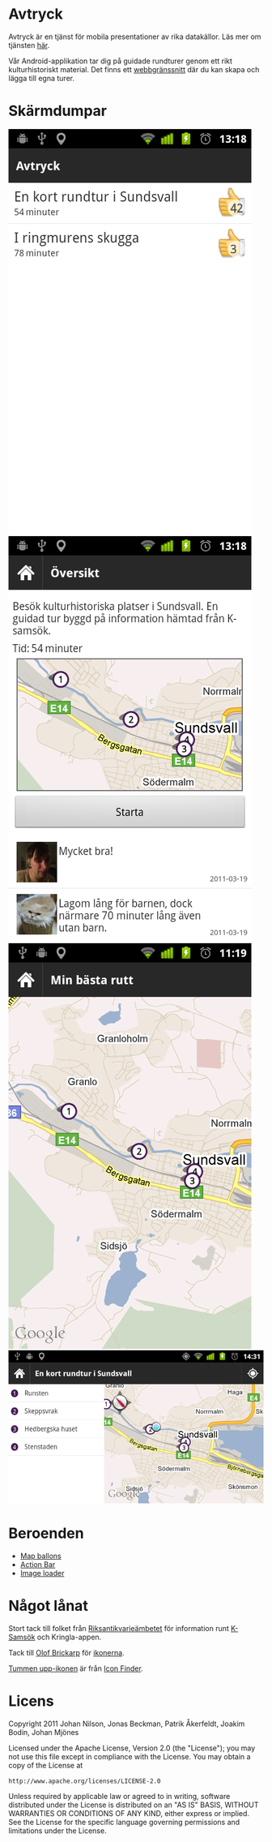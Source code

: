Avtryck
=======

Avtryck är en tjänst för mobila presentationer av rika datakällor. Läs mer om tjänsten [här][aprojectweb]. 

Vår Android-applikation tar dig på guidade rundturer genom ett rikt kulturhistoriskt material.
Det finns ett [webbgränssnitt][aweb] där du kan skapa och lägga till egna turer.

[aweb]: https://github.com/Avtryck/avtryck-web
[aprojectweb]: https://github.com/Avtryck/avtryck-projectweb

Skärmdumpar
===========

![Alt text](https://github.com/Avtryck/avtryck-projectweb/raw/master/appening/captures/7.png "Lista på vandringar")
![Alt text](https://github.com/Avtryck/avtryck-projectweb/raw/master/appening/captures/6.png "Vandringsöversikt")
![Alt text](https://github.com/Avtryck/avtryck-projectweb/raw/master/appening/captures/3.png "Vandringskarta")
![Alt text](https://github.com/Avtryck/avtryck-projectweb/raw/master/appening/captures/8.png "Vandringskarta landskapsläge")


Beroenden
=========
 * [Map ballons][mb]
 * [Action Bar][aab]
 * [Image loader][il]

[mb]: https://github.com/jgilfelt/android-mapviewballoons
[aab]: https://github.com/johannilsson/android-actionbar
[il]: http://code.google.com/p/libs-for-android/       

Något lånat
===========
Stort tack till folket från [Riksantikvarieämbetet][raa] för information runt [K-Samsök][ksamsok] och Kringla-appen.

Tack till [Olof Brickarp][coolof] för [ikonerna][cooloficon]. 

[Tummen upp-ikonen][thumbsup] är från [Icon Finder][iconfinder].

[ksamsok]: http://www.ksamsok.se/
[raa]: http://www.raa.se/
[coolof]: http://www.yay.se/
[cooloficon]: http://www.yay.se/2011/03/native-android-icons-vector-pack/
[thumbsup]: http://www.iconfinder.com/icondetails/64879/32/like_thumb_thumbs_up_up_vote_icon
[iconfinder]: http://www.iconfinder.com

Licens
======
Copyright 2011 Johan Nilson, Jonas Beckman, Patrik Åkerfeldt, Joakim Bodin, Johan Mjönes

Licensed under the Apache License, Version 2.0 (the "License");
you may not use this file except in compliance with the License.
You may obtain a copy of the License at

    http://www.apache.org/licenses/LICENSE-2.0

Unless required by applicable law or agreed to in writing, software
distributed under the License is distributed on an "AS IS" BASIS,
WITHOUT WARRANTIES OR CONDITIONS OF ANY KIND, either express or implied.
See the License for the specific language governing permissions and
limitations under the License.